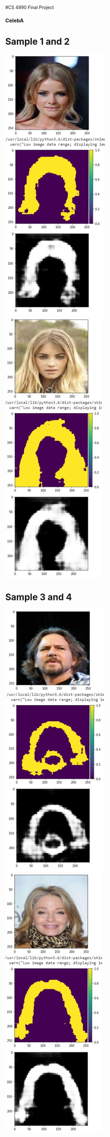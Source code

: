 #CS 4990 Final Project

### **CelebA**
# Sample 1 and 2

![Test Image 1](https://github.com/KossBoii/FinalProjectData/blob/master/celebA_comparison/000009.JPG)  ![Test Image 2](https://github.com/KossBoii/FinalProjectData/blob/master/celebA_comparison/000018.JPG) 

# Sample 3 and 4
![Test Image 3](https://github.com/KossBoii/FinalProjectData/blob/master/celebA_comparison/000019.JPG) ![Test Image 4](https://github.com/KossBoii/FinalProjectData/blob/master/celebA_comparison/000017.JPG)
